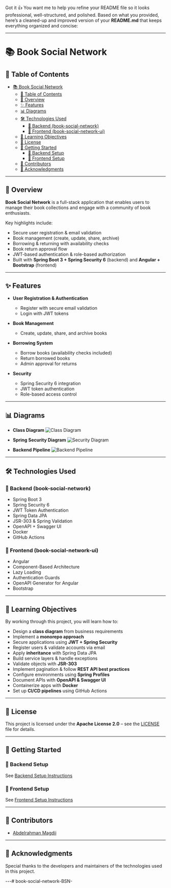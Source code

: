 Got it 👍 You want me to help you refine your README file so it looks professional, well-structured, and polished. Based on what you provided, here’s a cleaned-up and improved version of your **README.md** that keeps everything organized and concise:

---

# 📚 Book Social Network

## 📑 Table of Contents

- [📚 Book Social Network](#-book-social-network)
  - [📑 Table of Contents](#-table-of-contents)
  - [📝 Overview](#-overview)
  - [✨ Features](#-features)
  - [📊 Diagrams](#-diagrams)
  - [🛠️ Technologies Used](#️-technologies-used)
    - [🔹 Backend (book-social-network)](#-backend-book-social-network)
    - [🔹 Frontend (book-social-network-ui)](#-frontend-book-social-network-ui)
  - [🎯 Learning Objectives](#-learning-objectives)
  - [📜 License](#-license)
  - [🚀 Getting Started](#-getting-started)
    - [🔹 Backend Setup](#-backend-setup)
    - [🔹 Frontend Setup](#-frontend-setup)
  - [👥 Contributors](#-contributors)
  - [🙌 Acknowledgments](#-acknowledgments)

---

## 📝 Overview

**Book Social Network** is a full-stack application that enables users to manage their book collections and engage with a community of book enthusiasts.

Key highlights include:

* Secure user registration & email validation
* Book management (create, update, share, archive)
* Borrowing & returning with availability checks
* Book return approval flow
* JWT-based authentication & role-based authorization
* Built with **Spring Boot 3 + Spring Security 6** (backend) and **Angular + Bootstrap** (frontend)

---

## ✨ Features

* **User Registration & Authentication**

  * Register with secure email validation
  * Login with JWT tokens

* **Book Management**

  * Create, update, share, and archive books

* **Borrowing System**

  * Borrow books (availability checks included)
  * Return borrowed books
  * Admin approval for returns

* **Security**

  * Spring Security 6 integration
  * JWT token authentication
  * Role-based access control

---

## 📊 Diagrams

* **Class Diagram**
  ![Class Diagram](docs/images/class-diagram.png)

* **Spring Security Diagram**
  ![Security Diagram](docs/images/security-diagram.png)

* **Backend Pipeline**
  ![Backend Pipeline](docs/images/backend-pipeline.png)

---

## 🛠️ Technologies Used

### 🔹 Backend (book-social-network)

* Spring Boot 3
* Spring Security 6
* JWT Token Authentication
* Spring Data JPA
* JSR-303 & Spring Validation
* OpenAPI + Swagger UI
* Docker
* GitHub Actions

### 🔹 Frontend (book-social-network-ui)

* Angular
* Component-Based Architecture
* Lazy Loading
* Authentication Guards
* OpenAPI Generator for Angular
* Bootstrap

---

## 🎯 Learning Objectives

By working through this project, you will learn how to:

* Design a **class diagram** from business requirements
* Implement a **monorepo approach**
* Secure applications using **JWT + Spring Security**
* Register users & validate accounts via email
* Apply **inheritance** with Spring Data JPA
* Build service layers & handle exceptions
* Validate objects with **JSR-303**
* Implement pagination & follow **REST API best practices**
* Configure environments using **Spring Profiles**
* Document APIs with **OpenAPI & Swagger UI**
* Containerize apps with **Docker**
* Set up **CI/CD pipelines** using GitHub Actions

---

## 📜 License

This project is licensed under the **Apache License 2.0** – see the [LICENSE](LICENSE) file for details.

---

## 🚀 Getting Started

### 🔹 Backend Setup

See [Backend Setup Instructions](./book-social-network/README.md)

### 🔹 Frontend Setup

See [Frontend Setup Instructions](./book-social-network-ui/README.md)

---

## 👥 Contributors

* [Abdelrahman Magdii](https://github.com/Abdelrahman-Magdii)

---

## 🙌 Acknowledgments

Special thanks to the developers and maintainers of the technologies used in this project.

---# book-social-network-BSN-
